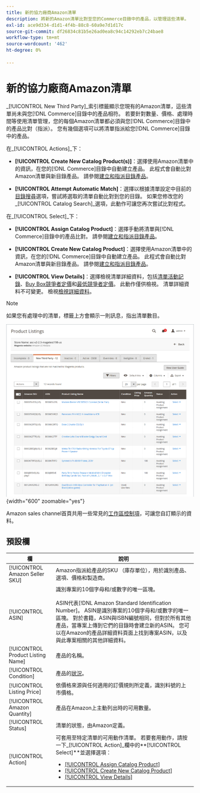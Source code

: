 ```yaml
---
title: 新的協力廠商Amazon清單
description: 將新的Amazon清單比對至您的Commerce目錄中的產品，以管理這些清單。
exl-id: ace9d334-d1d1-4f4b-88c8-60a9e7d1d17c
source-git-commit: df26834c81b5e26ad0ea8c94c14292eb7c24bae8
workflow-type: tm+mt
source-wordcount: '462'
ht-degree: 0%

---
```


# 新的協力廠商Amazon清單

_[!UICONTROL New Third Party]_索引標籤顯示您現有的Amazon清單，這些清單尚未與您[!DNL Commerce]目錄中的產品相符。 若要針對數量、價格、處理時間等使用清單管理，您的每個Amazon清單都必須與您[!DNL Commerce]目錄中的產品比對（指派）。 您有幾個選項可以將清單指派給您[!DNL Commerce]目錄中的產品。

在&#x200B;_[!UICONTROL Actions]_下：

- **[!UICONTROL Create New Catalog Product(s)]**：選擇使用Amazon清單中的資訊，在您的[!DNL Commerce]目錄中自動建立產品。 此程式會自動比對Amazon清單與新目錄產品。 請參閱[建立和指派目錄產品](./creating-assigning-catalog-products.md)。

- **[!UICONTROL Attempt Automatic Match]**：選擇以根據清單設定中目前的[目錄搜尋](./catalog-search.md)選項，嘗試將選取的清單自動比對到您的目錄。 如果您修改您的&#x200B;_[!UICONTROL Catalog Search]_選項，此動作可讓您再次嘗試比對程式。

在&#x200B;_[!UICONTROL Select]_下：

- **[!UICONTROL Assign Catalog Product]**：選擇手動將清單與[!DNL Commerce]目錄中的產品比對。 請參閱[建立和指派目錄產品](./creating-assigning-catalog-products.md)。

- **[!UICONTROL Create New Catalog Product]**：選擇使用Amazon清單中的資訊，在您的[!DNL Commerce]目錄中自動建立產品。 此程式會自動比對Amazon清單與新目錄產品。 請參閱[建立和指派目錄產品](./creating-assigning-catalog-products.md)。

- **[!UICONTROL View Details]**：選擇檢視清單詳細資料，包括[清單活動記錄](./product-listing-details.md#listing-activity-log)、[Buy Box競爭者定價](./product-listing-details.md#buy-box-competitor-pricing)和[最低競爭者定價](./product-listing-details.md#lowest-competitor-pricing)。 此動作僅供檢視。 清單詳細資料不可變更。 檢視[檢視詳細資料](./product-listing-details.md)。

>[!NOTE]
>
>如果您有處理中的清單，標籤上方會顯示一則訊息，指出清單數目。

![新的協力廠商清單](assets/amazon-listings-new-third-party.png){width="600" zoomable="yes"}

Amazon sales channel首頁共用一些常見的[工作區控制項](./workspace-controls.md)，可讓您自訂顯示的資料。

## 預設欄

| 欄 | 說明 |
|---|---|
| [!UICONTROL Amazon Seller SKU] | Amazon指派給產品的SKU （庫存單位），用於識別產品、選項、價格和製造商。 |
| [!UICONTROL ASIN] | 識別專案的10個字母和/或數字的唯一區塊。<br><br>ASIN代表[!DNL Amazon Standard Identification Number]。 ASIN是識別專案的10個字母和/或數字的唯一區塊。 對於書籍，ASIN與ISBN編號相同，但對於所有其他產品，當專案上傳到它們的目錄時會建立新的ASIN。 您可以在Amazon的產品詳細資料頁面上找到專案ASIN，以及與此專案相關的其他詳細資料。 |
| [!UICONTROL Product Listing Name] | 產品的名稱。 |
| [!UICONTROL Condition] | 產品的[狀況](./product-listing-condition.md)。 |
| [!UICONTROL Listing Price] | 依價格來源與任何適用的訂價規則所定義，識別料號的上市價格。 |
| [!UICONTROL Amazon Quantity] | 產品在Amazon上主動列出時的可用數量。 |
| [!UICONTROL Status] | 清單的狀態，由Amazon定義。 |
| [!UICONTROL Action] | 可套用至特定清單的可用動作清單。 若要套用動作，請按一下&#x200B;_[!UICONTROL Action]_欄中的&#x200B;**[!UICONTROL Select]**並選擇選項：<ul><li>[[!UICONTROL Assign Catalog Product]](./creating-assigning-catalog-products.md)</li><li>[[!UICONTROL Create New Catalog Product]](./creating-assigning-catalog-products.md)</li><li>[[!UICONTROL View Details]](./product-listing-details.md)</li></ul> |

